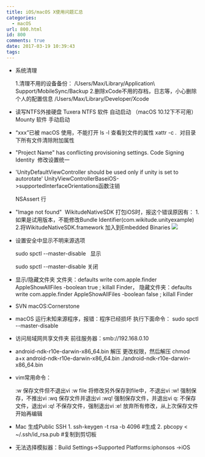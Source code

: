 ```yaml
---
title: iOS/macOS X使用问题汇总
categories:
  - macOS
url: 800.html
id: 800
comments: true
date: 2017-03-19 10:39:43
tags:
---
```


*   系统清理
    
    1.清理不用的设备备份： /Users/Max/Library/Application\ Support/MobileSync/Backup 2.删除xCode不用的存档，日志等，小心删除个人的配置信息 /Users/Max/Library/Developer/Xcode
    
*   读写NTFS外接硬盘 Tuxera NTFS 软件 自动启动 （macOS 10.12下不可用） Mounty 软件 手动启动
*   “xxx”已被 macOS 使用，不能打开 ls -l 查看到文件的属性 xattr -c *.*  对目录下所有文件清除附加属性
*   "Project Name" has conflicting provisioning settings. Code Signing Identity  修改设置统一
*   'UnityDefaultViewController should be used only if unity is set to autorotate' UnityViewControllerBaseiOS->supportedInterfaceOrientations函数注销
    
    NSAssert 行
    
*   "Image not found"  WikitudeNativeSDK 打包iOS时，报这个错误原因有： 1.如果是试用版本，不能修改Bundle Identifier(com.wikitude.unityexample) 2.将WikitudeNativeSDK.framework 加入到Embedded Binaries ![](http://www.le-more.com/wp-content/uploads/2017/03/WikitudeNativeSDK.png)
*   设置安全中显示不明来源选项
    
    sudo spctl --master-disable   显示
    
    sudo spctl --master-disable 关闭
*   显示/隐藏文件夹 文件夹：defaults write com.apple.finder AppleShowAllFiles -boolean true ; killall Finder， 隐藏文件夹：defaults write com.apple.finder AppleShowAllFiles -boolean false ; killall Finder
*   SVN macOS:Cornerstone
*   macOS 运行未知来源程序，报错：程序已经损坏 执行下面命令： sudo spctl --master-disable
*   访问局域网共享文件夹 前往服务器：smb://192.168.0.10
*   android-ndk-r10e-darwin-x86\_64.bin 解压 更改权限，然后解压 chmod a+x android-ndk-r10e-darwin-x86\_64.bin ./android-ndk-r10e-darwin-x86_64.bin
*   vim常用命令：
    
    :w 保存文件但不退出vi
    :w file 将修改另外保存到file中，不退出vi
    :w! 强制保存，不推出vi
    :wq 保存文件并退出vi
    :wq! 强制保存文件，并退出vi
    q: 不保存文件，退出vi
    :q! 不保存文件，强制退出vi
    :e! 放弃所有修改，从上次保存文件开始再编辑
    
*   Mac 生成Public SSH 1. ssh-keygen -t rsa -b 4096 #生成 2. pbcopy < ~/.ssh/id_rsa.pub #复制到剪切板
*   无法选择模拟器：Build Settings->Supported Platforms:iphonsos ->iOS